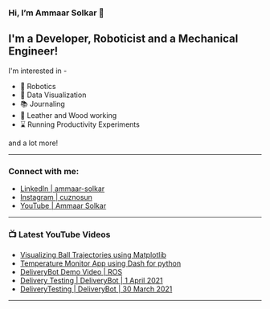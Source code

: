 ### Hi, I’m Ammaar Solkar 👋
## I'm a Developer, Roboticist and a Mechanical Engineer!

I'm interested in -
- :robot: Robotics
- :chocolate_bar: Data Visualization
- :books: Journaling
- :hammer: Leather and Wood working
- :hourglass: Running Productivity Experiments

and a lot more!

---
### Connect with me:

- [LinkedIn  | ammaar-solkar][linkedin]
- [Instagram | cuznosun][instagram]
- [YouTube   | Ammaar Solkar][youtube]

---
### :tv: Latest YouTube Videos
<!-- YOUTUBE:START -->
- [Visualizing Ball Trajectories using Matplotlib](https://www.youtube.com/watch?v=Ac4HpQ0pLb8)
- [Temperature Monitor App using Dash for python](https://www.youtube.com/watch?v=yWvnplurRp4)
- [DeliveryBot Demo Video | ROS](https://www.youtube.com/watch?v=9i83VW3t_Xk)
- [Delivery Testing | DeliveryBot | 1 April 2021](https://www.youtube.com/watch?v=Ed1IPLX5QtA)
- [DeliveryTesting | DeliveryBot | 30 March 2021](https://www.youtube.com/watch?v=TIwQ3KT5G8Q)
<!-- YOUTUBE:END -->

---
[linkedin]: https://www.linkedin.com/in/ammaar-solkar/
[instagram]: https://www.instagram.com/cuznosun/
[youtube]: https://www.youtube.com/c/AmmaarSolkar

<!---
ammaar8/ammaar8 is a ✨ special ✨ repository because its `README.md` (this file) appears on your GitHub profile.
You can click the Preview link to take a look at your changes.
--->
